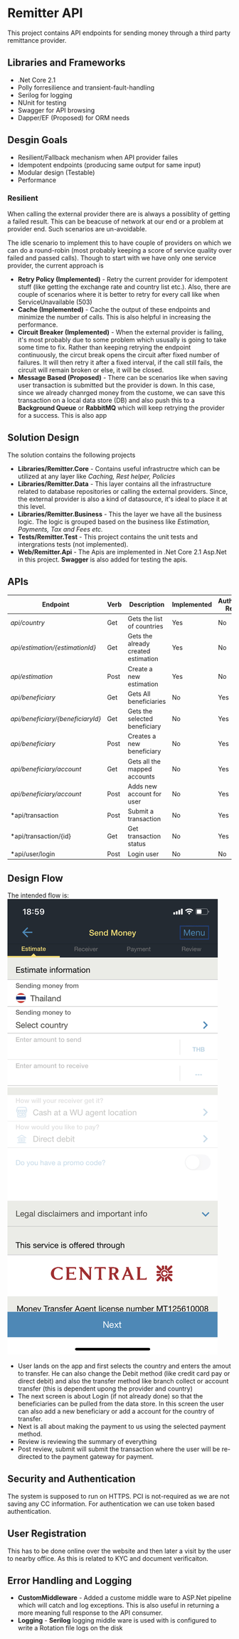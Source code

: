 # Remitter API

This project contains API endpoints for sending money through a third party remittance provider.

## Libraries and Frameworks
* .Net Core 2.1
* Polly forresilience and transient-fault-handling
* Serilog for logging
* NUnit for testing
* Swagger for API browsing
* Dapper/EF (Proposed) for ORM needs

## Desgin Goals
* Resilient/Fallback mechanism when API provider failes 
* Idempotent endpoints (producing same output for same input)
* Modular design (Testable)
* Performance
 
### Resilient
When calling the external provider there are is always a possiblity of getting a failed result. This can be beacuse of network at our end or a problem at provider end. Such scenarios are un-avoidable. 

The idle scenario to implement this to have couple of providers on which we can do a round-robin (most probably keeping a score of service quality over failed and passed calls). Though to start with we have only one service provider, the current approach is
* **Retry Policy (Implemented)** - Retry the current provider for idempotent stuff (like getting the exchange rate and country list etc.). Also, there are couple of scenarios where it is better to retry for every call like when ServiceUnavailable (503)
* **Cache (Implemented)** - Cache the output of these endpoints and minimize the number of calls. This is also helpful in increasing the performance.
* **Circuit Breaker (Implemented)** - When the external provider is failing, it's most probably due to some problem which ususally is going to take some time to fix. Rather than keeping retrying the endpoint continuously, the circut break opens the circuit after fixed number of failures. It will then retry it after a fixed interval, if the call still fails, the circuit will remain broken or else, it will be closed.
* **Message Based (Proposed)** - There can be scenarios like when saving user transaction is submitted but the provider is down. In this case, since we already chanrged money from the custome, we can save this transaction on a local data store (DB) and also push this to a **Background Queue** or **RabbitMQ** which will keep retrying the provider for a success. This is also app

## Solution Design
The solution contains the following projects
* **Libraries/Remitter.Core** - Contains useful infrastructre which can be utilized at any layer like *Caching, Rest helper, Policies*
* **Libraries/Remitter.Data** - This layer contains all the infrastructure related to database repositories or calling the external providers. Since, the external provider is also a kind of datasource, it's ideal to place it at this level.
* **Libraries/Remitter.Business** - This the layer we have all the business logic. The logic is grouped based on the business like *Estimation, Payments, Tax and Fees etc.*
* **Tests/Remitter.Test** - This project contains the unit tests and intergrations tests (not implemented).
* **Web/Remitter.Api** - The Apis are implemented in .Net Core 2.1 Asp.Net in this project. **Swagger** is also added for testing the apis.

## APIs
| Endpoint | Verb | Description | Implemented | Authentication Required? |
| - | - | - | - | - |
| *api/country* | Get  | Gets the list of countries | Yes | No |
| *api/estimation/{estimationId}* | Get | Gets the already created estimation | Yes | No |
| *api/estimation* | Post | Create a new estimation | Yes | No |
| *api/beneficiary* | Get | Gets All beneficiaries | No | Yes |
| *api/beneficiary/{beneficiaryId}* | Get | Gets the selected beneficiary | No | Yes |
| *api/beneficiary* | Post | Creates a new beneficiary | No | Yes |
| *api/beneficiary/account* | Get | Gets all the mapped accounts | No | Yes |
| *api/beneficiary/account* | Post | Adds new account for user | No | Yes |
| *api/transaction | Post | Submit a transaction | No | Yes |
| *api/transaction/{id} | Get | Get transaction status | No | Yes |
| *api/user/login | Post | Login user | No | No |

## Design Flow
The intended flow is:
![alt text](https://raw.githubusercontent.com/devsaurabh/images/master/IMG_63DBB9155B0C-1.jpeg "Logo Title Text 1")
* User lands on the app and first selects the country and enters the amout to transfer. He can also change the Debit method (like credit card pay or direct debit) and also the transfer method like branch collect or account transfer (this is dependent upong the provider and country)
* The next screen is about Login (if not already done) so that the beneficiaries can be pulled from the data store. In this screen the user can also add a new beneficiary or add a account for the country of transfer.
* Next is all about making the payment to us using the selected payment method.
* Review is reviewing the summary of everything
* Post review, submit will submit the transaction where the user will be re-directed to the payment gateway for payment.

## Security and Authentication
The system is supposed to run on HTTPS. PCI is not-required as we are not saving any CC information. For authentication we can use token based authentication.

## User Registration
This has to be done online over the website and then later a visit by the user to nearby office. As this is related to KYC and document verificaiton.

## Error Handling and Logging
* **CustomMiddleware** - Added a custome middle ware to ASP.Net pipeline which will catch and log exceptions. This is also useful in returning a more meaning full response to the API consumer.
* **Logging** - **Serilog** logging middle ware is used with is configured to write a Rotation file logs on the disk
